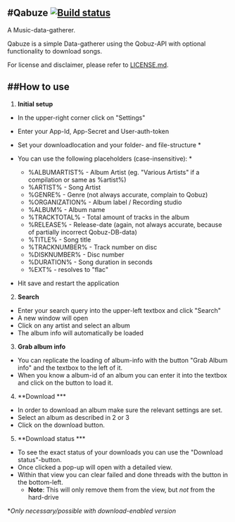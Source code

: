 #**Qabuze** [![Build status](https://ci.appveyor.com/api/projects/status/hmkn8xkhfjydnp96/branch/master)](https://ci.appveyor.com/project/butterkekstorte/qabuze/branch/master)
---

A Music-data-gatherer.

Qabuze is a simple Data-gatherer using the Qobuz-API with optional functionality to download songs.

For license and disclaimer, please refer to [LICENSE.md](https://github.com/butterkekstorte/Qabuze/blob/master/LICENSE.md).

##**How to use**
---

 1. **Initial setup**
  - In the upper-right corner click on "Settings"
  - Enter your App-Id, App-Secret and User-auth-token
  - Set your downloadlocation and your folder- and file-structure *
  - You can use the following placeholders (case-insensitive): *

     - %ALBUMARTIST% - Album Artist (eg. "Various Artists" if a compilation or same as %artist%)
     - %ARTIST% - Song Artist
     - %GENRE% - Genre (not always accurate, complain to Qobuz)
     - %ORGANIZATION% - Album label / Recording studio
     - %ALBUM% - Album name
     - %TRACKTOTAL% - Total amount of tracks in the album
     - %RELEASE% - Release-date (again, not always accurate, because of partially incorrect Qobuz-DB-data)
     - %TITLE% - Song title
     - %TRACKNUMBER% - Track number on disc
     - %DISKNUMBER% - Disc number
     - %DURATION% - Song duration in seconds
     - %EXT% - resolves to "flac"
     
  -  Hit save and restart the application

 2. **Search**
  - Enter your search query into the upper-left textbox and click "Search"
  - A new window will open
  - Click on any artist and select an album
  - The album info will automatically be loaded

 
 3. **Grab album info**
  - You can replicate the loading of album-info with the button "Grab Album info" and the textbox to the left of it.
  - When you know a album-id of an album you can enter it into the textbox and click on the button to load it.

  
 4. **Download ***
  - In order to download an album make sure the relevant settings are set.
  - Select an album as described in 2 or 3
  - Click on the download button.
 

 5. **Download status ***
  - To see the exact status of your downloads you can use the "Download status"-button.
  - Once clicked a pop-up will open with a detailed view.
  - Within that view you can clear failed and done threads with the button in the bottom-left.
     - **Note**: This will only remove them from the view, but *not* from the hard-drive


**Only necessary/possible with download-enabled version*